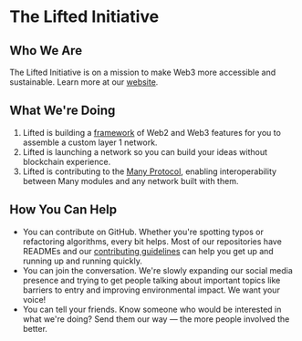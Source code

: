 # The Lifted Initiative

## Who We Are

The Lifted Initiative is on a mission to make Web3 more accessible and sustainable. 
Learn more at our [website](https://theliftedinitiative.org).

## What We're Doing

1. Lifted is building a
   [framework](https://github.com/the-lifted-initiative/many-framework) of Web2 and Web3
   features for you to assemble a custom layer 1 network.
2. Lifted is launching a network so you can build your ideas without blockchain
   experience.
3. Lifted is contributing to the [Many Protocol](https://github.com/many-protocol),
   enabling interoperability between Many modules and any network built with them.

## How You Can Help

- You can contribute on GitHub. Whether you're spotting typos or refactoring algorithms,
  every bit helps. Most of our repositories have READMEs and our 
  [contributing guidelines](../docs/CONTRIBUTING.md) can help you get up and running up 
  and running quickly.
- You can join the conversation. We're slowly expanding our social media presence and
  trying to get people talking about important topics like barriers to entry and improving
  environmental impact. We want your voice!
- You can tell your friends. Know someone who would be interested in what we're doing?
  Send them our way — the more people involved the better.
